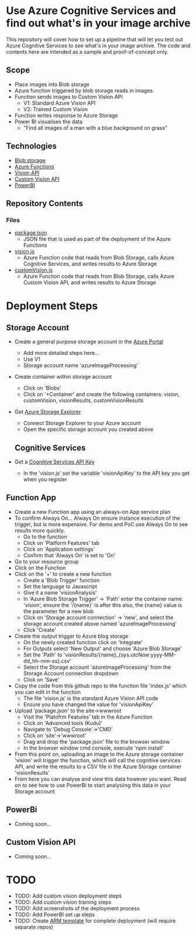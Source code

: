 # Use Azure Cognitive Services and find out what's in your image archive

This repository will cover how to set up a pipeline that will let you test out Azure Cognitive Services to see what's in your image archive. The code and contents here are intended as a sample and proof-of-concept only.

## Scope

- Place images into Blob storage
- Azure function triggered by blob storage reads in images
- Function sends images to Custom Vision API
  - V1: Standard Azure Vision API
  - V2: Trained Custom Vision
- Function writes response to Azure Storage
- Power BI visualises the data
  - "Find all images of a man with a blue background on grass"

## Technologies

- [Blob storage](https://azure.microsoft.com/en-gb/services/storage/blobs/)
- [Azure Functions](https://azure.microsoft.com/en-gb/services/functions/)
- [Vision API](https://azure.microsoft.com/en-gb/services/cognitive-services/computer-vision/)
- [Custom Vision API](https://azure.microsoft.com/en-gb/services/cognitive-services/custom-vision-service/)
- [PowerBI](https://powerbi.microsoft.com/en-us/)

## Repository Contents

### Files

- [package.json](package.json)
  - JSON file that is used as part of the deployment of the Azure Functions
- [vision.js](vision.js)
  - Azure Function code that reads from Blob Storage, calls Azure Cognitive Services, and writes results to Azure Storage
- [customVision.js](customVision.js)
  - Azure Function code that reads from Blob Storage, calls Azure Custom Vision API, and writes results to Azure Storage

# Deployment Steps

## Storage Account

- Create a general purpose storage account in the [Azure Portal](https://portal.azure.com/)
  - Add more detailed steps here...
  - Use V1
  - Storage account name 'azureImageProcessing'
- Create container within storage account
  - Click on 'Blobs'
  - Click on '+Container' and create the following containers: vision, customVision, visionResults, customVisionResults
- Get [Azure Storage Explorer](https://azure.microsoft.com/en-us/features/storage-explorer/)
  - Connect Storage Explorer to your Azure account
  - Open the specific storage account you created above

  ## Cognitive Services
  
- Get a [Cognitive Services API Key](https://azure.microsoft.com/en-gb/try/cognitive-services/)
  - In the 'vision.js' set the variable 'visionApiKey' to the API key you get when you register

## Function App

- Create a new Function app using an always-on App service plan
- To confirm Always On... Always On ensure instance execution of the trigger, but is more expensive. For demo and PoC use Always On to see results more quickly.
  - Go to the function
  - Click on 'Platform Features' tab
  - Click on 'Application settings'
  - Confirm that 'Always On' is set to 'On'
- Go to your resource group
- Click on the Function
- Click on the '+' to create a new function
  - Create a 'Blob Trigger' function
  - Set the language to Javascript
  - Give it a name 'visionAnalysis'
  - In 'Azure Blob Storage Trigger' -> 'Path' enter the container name: 'vision', ensure the '/{name}' is after this also, the {name} value is the parameter for a new blob
  - Click on 'Storage account connection' -> 'new', and select the storage account created above named 'azureImageProcessing'
  - Click 'Create'
- Create the output trigger to Azure blog storage
  - On the newly created function click on 'Integrate'
  - For Outputs select 'New Output' and choose 'Azure Blob Storage'
  - Set the 'Path' to 'visionResults/{name}\_{sys.utcNow:yyyy-MM-dd_hh-mm-ss}.csv'
  - Select the Storage account 'azureImageProcessing' from the Storage Account connection dropdown
  - Click on 'Save'
- Copy the code from this github repo to the function file 'index.js' which you can edit in the function
  - The file 'vision.js' is the standard Azure Vision API code
  - Ensure you have changed the value for 'visionApiKey'
- Upload 'package.json' to the site->wwwroot
  - Visit the 'Platofrm Features' tab in the Azure Function
  - Click on 'Advanced tools (Kudu)'
  - Navigate to 'Debug Console'->'CMD'
  - Click on 'site'->'wwwroot'
  - Drag and drop the 'package.json' file to the browser window
  - In the browser window cmd console, execute 'npm install'
- From this point on, uploading an image to the Azure storage container 'vision' will trigger the function, which will call the cognitive services API, and write the results to a CSV file in the Azure Storage container 'visionResults'
- From here you can analyse and view this data however you want. Read on to see how to use PowerBi to start analysiing this data in your Storage account

## PowerBi

- Coming soon...

## Custom Vision API

- Coming soon...
  
# TODO

- TODO: Add custom vision deployment steps
- TODO: Add custom vision training steps
- TODO: Add screenshots of the deployment process
- TODO: Add PowerBI set up steps
- TODO: Create [ARM template](https://docs.microsoft.com/en-us/azure/azure-functions/functions-infrastructure-as-code) for complete deployment (will require separate repos)


